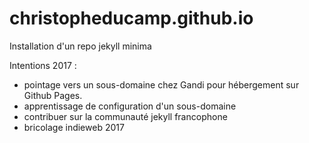 # christopheducamp.github.io
Installation d'un repo jekyll minima 

Intentions 2017 : 
- pointage vers un sous-domaine chez Gandi pour hébergement sur Github Pages. 
- apprentissage de configuration d'un sous-domaine
- contribuer sur la communauté jekyll francophone
- bricolage indieweb 2017 